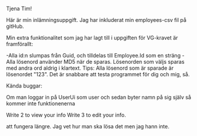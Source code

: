 Tjena Tim!

Här är min inlämningsuppgift.
Jag har inkluderat min employees-csv fil på gitHub. 

Min extra funktionalitet som jag har lagt till i uppgiften för VG-kravet är framförallt:

-Alla id:n slumpas från Guid, och tilldelas till Employee.Id som en sträng
-Alla lösenord använder MD5 när de sparas. Lösenorden som väljs sparas med andra ord aldrig i klartext.
Tips: Alla lösenord som är sparade är lösenordet "123".  Det är snabbare att testa programmet för dig och mig, så.

Kända buggar:

Om man loggar in på UserUi som user och sedan byter namn på sig själv så kommer inte funktionenerna 

Write 2 to view your info
Write 3 to edit your info.

att fungera längre. Jag vet hur man ska lösa det men jag hann inte.

